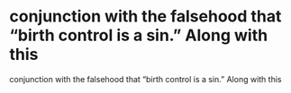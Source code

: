 # conjunction with the falsehood that “birth control is a sin.” Along with this

conjunction with the falsehood that “birth control is a sin.” Along with this